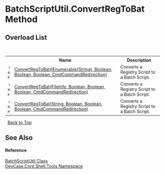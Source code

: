 # BatchScriptUtil.ConvertRegToBat Method 
 


## Overload List
&nbsp;<table><tr><th></th><th>Name</th><th>Description</th></tr><tr><td>![Public method](media/pubmethod.gif "Public method")![Static member](media/static.gif "Static member")![Code example](media/CodeExample.png "Code example")</td><td><a href="M_DevCase_Core_Shell_Tools_BatchScriptUtil_ConvertRegToBat">ConvertRegToBat(IEnumerable(String), Boolean, Boolean, Boolean, CmdCommandRedirection)</a></td><td>
Converts a Registry Script to a Batch Script.</td></tr><tr><td>![Public method](media/pubmethod.gif "Public method")![Static member](media/static.gif "Static member")![Code example](media/CodeExample.png "Code example")</td><td><a href="M_DevCase_Core_Shell_Tools_BatchScriptUtil_ConvertRegToBat_1">ConvertRegToBat(FileInfo, Boolean, Boolean, Boolean, CmdCommandRedirection)</a></td><td>
Converts a Registry Script to a Batch Script.</td></tr><tr><td>![Public method](media/pubmethod.gif "Public method")![Static member](media/static.gif "Static member")![Code example](media/CodeExample.png "Code example")</td><td><a href="M_DevCase_Core_Shell_Tools_BatchScriptUtil_ConvertRegToBat_2">ConvertRegToBat(String, Boolean, Boolean, Boolean, CmdCommandRedirection)</a></td><td>
Converts a Registry Script to a Batch Script.</td></tr></table>&nbsp;
<a href="#batchscriptutil.convertregtobat-method">Back to Top</a>

## See Also


#### Reference
<a href="T_DevCase_Core_Shell_Tools_BatchScriptUtil">BatchScriptUtil Class</a><br /><a href="N_DevCase_Core_Shell_Tools">DevCase.Core.Shell.Tools Namespace</a><br />